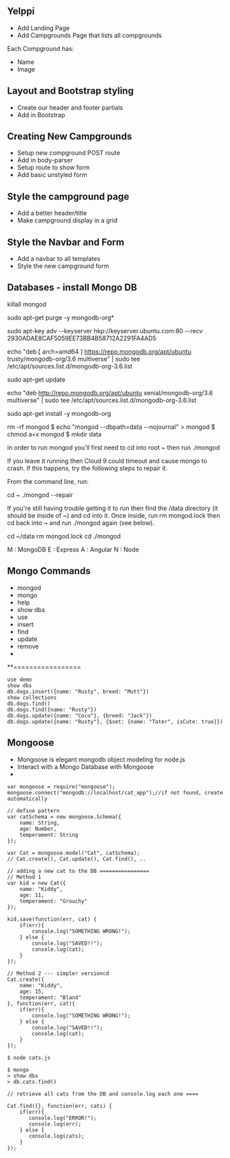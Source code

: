 ## Yelppi

* Add Landing Page
* Add Campgrounds Page that lists all compgrounds

Each Compground has:
* Name
* Image

## Layout and Bootstrap styling

* Create our header and footer partials
* Add in Bootstrap

## Creating New Campgrounds

* Setup new compground POST route
* Add in body-parser
* Setup route to show form
* Add basic unstyled form

## Style the campground page

* Add a better header/title
* Make campground display in a grid

## Style the Navbar and Form

* Add a navbar to all templates
* Style the new campground form

## Databases - install Mongo DB

killall mongod

sudo apt-get purge -y mongodb-org*

sudo apt-key adv --keyserver hkp://keyserver.ubuntu.com:80 --recv 2930ADAE8CAF5059EE73BB4B58712A2291FA4AD5

echo "deb [ arch=amd64 ] https://repo.mongodb.org/apt/ubuntu trusty/mongodb-org/3.6 multiverse" | sudo tee /etc/apt/sources.list.d/mongodb-org-3.6.list

sudo apt-get update

echo "deb http://repo.mongodb.org/apt/ubuntu xenial/mongodb-org/3.6 multiverse" | sudo tee /etc/apt/sources.list.d/mongodb-org-3.6.list

sudo apt-get install -y mongodb-org

rm -rf mongod
$ echo "mongod --dbpath=data --nojournal" > mongod
$ chmod a+x mongod
$ mkdir data

in order to run mongod you'll first need to cd into root ~ then run ./mongod 

If you leave it running then Cloud 9 could timeout and cause mongo to crash. If this happens, try the following steps to repair it. 

From the command line, run:

cd ~
./mongod --repair

If you're still having trouble getting it to run then find the /data directory (it should be inside of ~) and cd into it. Once inside, run rm mongod.lock then cd back into ~ and run ./mongod again (see below).

cd ~/data
rm mongod.lock
cd
./mongod

M : MongoDB
E : Express
A : Angular
N : Node

## Mongo Commands

* mongod
* mongo
* help
* show dbs
* use
* insert
* find
* update
* remove
* 
**=================
```
use demo
show dbs
db.dogs.insert({name: "Rusty", breed: "Mutt"})
show collections
db.dogs.find()
db.dogs.find({name: "Rusty"})
db.dogs.update({name: "Coco"}, {breed: "Jack"})
db.dogs.update({name: "Rusty"}, {$set: {name: "Tater", isCute: true}})
```

## Mongoose

* Mongoose is elegant mongodb object modeling for node.js
* Interact with a Mongo Database with Mongoose
* 
```
var mongoose = require("mongoose");
mongoose.connect("mongodb://localhost/cat_app");//if not found, create automatically

// define pattern
var catSchema = new mongoose.Schema({
    name: String,
    age: Number,
    temperament: String
});

var Cat = mongoose.model("Cat", catSchema);
// Cat.create(), Cat.update(), Cat.find(), ..

// adding a new cat to the DB ================
// Method 1
var kid = new Cat({
    name: "Kiddy",
    age: 11,
    temperament: "Grouchy"
});

kid.save(function(err, cat) {
    if(err){
        console.log("SOMETHING WRONG!");
    } else {
        console.log("SAVED!!");
        console.log(cat);
    }
});

// Method 2 --- simpler versioncd 
Cat.create({
    name: "Kiddy",
    age: 15,
    temperament: "Bland"
}, function(err, cat){
    if(err){
        console.log("SOMETHING WRONG!");
    } else {
        console.log("SAVED!!");
        console.log(cat);
    }
});

$ node cats.js

$ mongo
> show dbs
> db.cats.find()

// retrieve all cats from the DB and console.log each one ====

Cat.find({}, function(err, cats) {
    if(err){
       console.log("ERROR!");
       console.log(err);
    } else {
       console.log(cats);
    }
});


```
